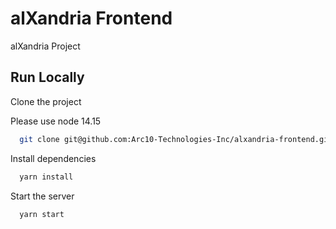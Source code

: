 # alXandria Frontend

alXandria Project

## Run Locally

Clone the project

Please use node 14.15

```bash
  git clone git@github.com:Arc10-Technologies-Inc/alxandria-frontend.git
```

Install dependencies

```bash
  yarn install
```

Start the server

```bash
  yarn start
```
